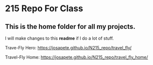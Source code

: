 # 215 Repo For Class

## This is the home folder for all my projects.

I will make changes to this **readme** if I do a lot of stuff.

Trave-Fly Hero:
https://josapete.github.io/N215_repo/travel_fly/

Travel-Fly Home:
https://josapete.github.io/N215_repo/travel_fly_home/
